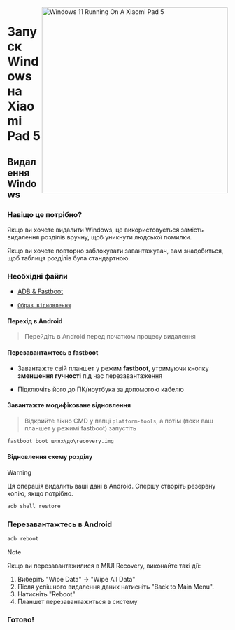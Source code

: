 <img align="right" src="https://raw.githubusercontent.com/erdilS/Port-Windows-11-Xiaomi-Pad-5/main/nabu.png" width="425" alt="Windows 11 Running On A Xiaomi Pad 5">

# Запуск Windows на Xiaomi Pad 5

## Видалення Windows

### Навіщо це потрібно?

Якщо ви хочете видалити Windows, це використовується замість видалення розділів вручну, щоб уникнути людської помилки.

Якщо ви хочете повторно заблокувати завантажувач, вам знадобиться, щоб таблиця розділів була стандартною.

### Необхідні файли

- [ADB & Fastboot](https://developer.android.com/studio/releases/platform-tools)

- [```Образ відновлення```](https://github.com/erdilS/Port-Windows-11-Xiaomi-Pad-5/releases/download/1.0/recovery.img)

#### Перехід в Android
> Перейдіть в Android перед початком процесу видалення

#### Перезавантажтесь в fastboot
- Завантажте свій планшет у режим **fastboot**, утримуючи кнопку **зменшення гучності** під час перезавантаження

- Підключіть його до ПК/ноутбука за допомогою кабелю

#### Завантажте модифіковане відновлення
> Відкрийте вікно CMD у папці `platform-tools`, а потім (поки ваш планшет у режимі fastboot) запустіть
```cmd
fastboot boot шлях\до\recovery.img
```

#### Відновлення схему розділу
> [!Warning]
> Ця операція видалить ваші дані в Android. Спершу створіть резервну копію, якщо потрібно.
```cmd
adb shell restore
```

### Перезавантажтесь в Android
```cmd
adb reboot
```

> [!Note]
> Якщо ви перезавантажилися в MIUI Recovery, виконайте такі дії:
> 1. Виберіть "Wipe Data" -> "Wipe All Data"
> 2. Після успішного видалення даних натисніть "Back to Main Menu".
> 3. Натисніть "Reboot"
> 4. Планшет перезавантажиться в систему

### Готово!
